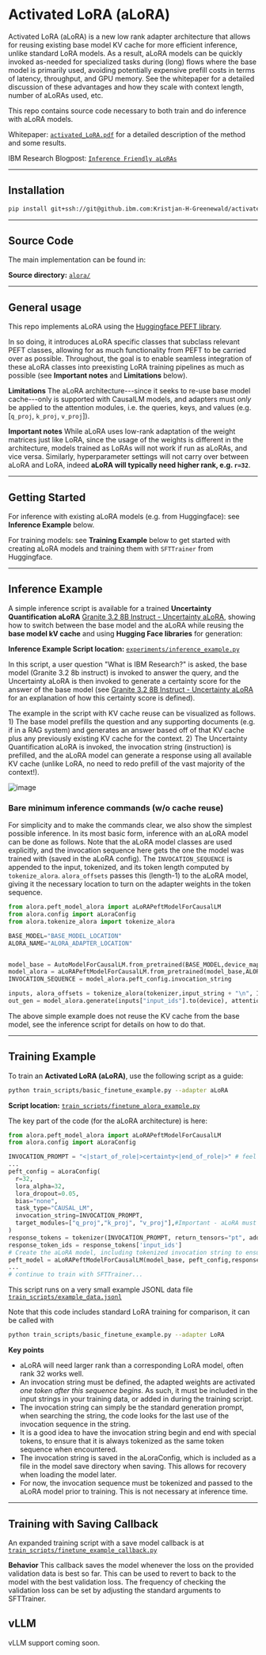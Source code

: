 # Activated LoRA (aLoRA)

Activated LoRA (aLoRA) is a new low rank adapter architecture that allows for reusing existing base model KV cache for more efficient inference, unlike standard LoRA models. As a result, aLoRA models can be quickly invoked as-needed for specialized tasks during (long) flows where the base model is primarily used, avoiding potentially expensive prefill costs in terms of latency, throughput, and GPU memory. See the whitepaper for a detailed discussion of these advantages and how they scale with context length, number of aLoRAs used, etc. 

This repo contains source code necessary to both train and do inference with aLoRA models.

Whitepaper: [`activated_LoRA.pdf`](activated_LoRA.pdf) for a detailed description of the method and some results.

IBM Research Blogpost: [`Inference Friendly aLoRAs`](https://research.ibm.com/blog/inference-friendly-aloras)


---
## Installation
```bash
pip install git+ssh://git@github.ibm.com:Kristjan-H-Greenewald/activated-lora.git
```

---

## Source Code
The main implementation can be found in:

**Source directory:** [`alora/`](alora/)

---
## General usage

This repo implements aLoRA using the [Huggingface PEFT library](https://huggingface.co/docs/peft/en/index). 

In so doing, it introduces aLoRA specific classes that subclass relevant PEFT classes, allowing for as much functionality from PEFT to be carried over as possible. Throughout, the goal is to enable seamless integration of these aLoRA classes into preexisting LoRA training pipelines as much as possible (see **Important notes** and **Limitations** below).

**Limitations** The aLoRA architecture---since it seeks to re-use base model cache---only is supported with CausalLM models, and adapters must *only* be applied to the attention modules, i.e. the queries, keys, and values (e.g.[`q_proj`, `k_proj`, `v_proj`]).

**Important notes** While aLoRA uses low-rank adaptation of the weight matrices just like LoRA, since the usage of the weights is different in the architecture, models trained as LoRAs will not work if run as aLoRAs, and vice versa. Similarly, hyperparameter settings will not carry over between aLoRA and LoRA, indeed **aLoRA will typically need higher rank, e.g. `r=32`**.


---
## Getting Started

For inference with existing aLoRA models (e.g. from Huggingface): see **Inference Example** below.

For training models: see **Training Example** below to get started with creating aLoRA models and training them with `SFTTrainer` from Huggingface.

---

## Inference Example

A simple inference script is available for a trained **Uncertainty Quantification aLoRA** [Granite 3.2 8B Instruct - Uncertainty aLoRA](https://huggingface.co/ibm-granite/granite-3.2-8b-alora-uncertainty), showing how to switch between the base model and the aLoRA while reusing the **base model kV cache** and using **Hugging Face libraries** for generation:

**Inference Example Script location:** [`experiments/inference_example.py`](experiments/inference_example.py)

In this script, a user question "What is IBM Research?" is asked, the base model (Granite 3.2 8b instruct) is invoked to answer the query, and the Uncertainty aLoRA is then invoked to generate a certainty score for the answer of the base model (see [Granite 3.2 8B Instruct - Uncertainty aLoRA](https://huggingface.co/ibm-granite/granite-3.2-8b-alora-uncertainty) for an explanation of how this certainty score is defined).

The example in the script with KV cache reuse can be visualized as follows. 1) The base model prefills the question and any supporting documents (e.g. if in a RAG system) and generates an answer based off of that KV cache plus any previously existing KV cache for the context. 2) The Uncertainty Quantification aLoRA is invoked, the invocation string (instruction) is prefilled, and the aLoRA model can generate a response using all available KV cache (unlike LoRA, no need to redo prefill of the vast majority of the context!). 

![image](https://github.ibm.com/Kristjan-H-Greenewald/activated-lora/assets/142635/522074f6-9771-484d-a69f-cd39ef391c2d)

### Bare minimum inference commands (w/o cache reuse)
For simplicity and to make the commands clear, we also show the simplest possible inference. In its most basic form, inference with an aLoRA model can be done as follows. Note that the aLoRA model classes are used explicitly, and the invocation sequence here gets the one the model was trained with (saved in the aLoRA config). The `INVOCATION_SEQUENCE` is appended to the input, tokenized, and its token length computed by `tokenize_alora`. `alora_offsets` passes this (length-1) to the aLoRA model, giving it the necessary location to turn on the adapter weights in the token sequence.
```python
from alora.peft_model_alora import aLoRAPeftModelForCausalLM
from alora.config import aLoraConfig
from alora.tokenize_alora import tokenize_alora

BASE_MODEL="BASE_MODEL_LOCATION"
ALORA_NAME="ALORA_ADAPTER_LOCATION"


model_base = AutoModelForCausalLM.from_pretrained(BASE_MODEL,device_map = 'auto')
model_alora = aLoRAPeftModelForCausalLM.from_pretrained(model_base,ALORA_NAME)
INVOCATION_SEQUENCE = model_alora.peft_config.invocation_string

inputs, alora_offsets = tokenize_alora(tokenizer,input_string + "\n", INVOCATION_SEQUENCE)
out_gen = model_alora.generate(inputs["input_ids"].to(device), attention_mask=inputs["attention_mask"].to(device), max_new_tokens=200, alora_offsets=alora_offsets)
```
The above simple example does not reuse the KV cache from the base model, see the inference script for details on how to do that.

---

## Training Example
To train an **Activated LoRA (aLoRA)**, use the following script as a guide:

```bash
python train_scripts/basic_finetune_example.py --adapter aLoRA
```

**Script location:** [`train_scripts/finetune_alora_example.py`](train_scripts/basic_finetune_example.py)

The key part of the code (for the aLoRA architecture) is here:
```python
from alora.peft_model_alora import aLoRAPeftModelForCausalLM
from alora.config import aLoraConfig

INVOCATION_PROMPT = "<|start_of_role|>certainty<|end_of_role|>" # feel free to use any desired string or prompt so long as you are consistent
...
peft_config = aLoraConfig(
  r=32,
  lora_alpha=32,
  lora_dropout=0.05,
  bias="none",
  task_type="CAUSAL_LM",
  invocation_string=INVOCATION_PROMPT,
  target_modules=["q_proj","k_proj", "v_proj"],#Important - aLoRA must only adapt q, k, v layers.
)
response_tokens = tokenizer(INVOCATION_PROMPT, return_tensors="pt", add_special_tokens=False)
response_token_ids = response_tokens['input_ids']
# Create the aLoRA model, including tokenized invocation string to ensure weights are activated when needed.
peft_model = aLoRAPeftModelForCausalLM(model_base, peft_config,response_token_ids = response_token_ids)
...
# continue to train with SFTTrainer...
```

This script runs on a very small example JSONL data file [`train_scripts/example_data.jsonl`](train_scripts/example_data.jsonl)

Note that this code includes standard LoRA training for comparison, it can be called with 
```bash
python train_scripts/basic_finetune_example.py --adapter LoRA
```



**Key points**

* aLoRA will need larger rank than a corresponding LoRA model, often rank 32 works well.
* An invocation string must be defined, the adapted weights are activated *one token after this sequence begins*. As such, it must be included in the input strings in your training data, or added in during the training script.
* The invocation string can simply be the standard generation prompt, when searching the string, the code looks for the last use of the invocation sequence in the string.
* It is a good idea to have the invocation string begin and end with special tokens, to ensure that it is always tokenized as the same token sequence when encountered.
* The invocation string is saved in the aLoraConfig, which is included as a file in the model save directory when saving. This allows for recovery when loading the model later.
* For now, the invocation sequence must be tokenized and passed to the aLoRA model prior to training. This is not necessary at inference time.
  


---
## Training with Saving Callback

An expanded training script with a save model callback is at [`train_scripts/finetune_example_callback.py`](train_scripts/finetune_example_callback.py)

**Behavior** This callback saves the model whenever the loss on the provided validation data is best so far. This can be used to revert to back to the model with the best validation loss. The frequency of checking the validation loss can be set by adjusting the standard arguments to SFTTrainer.




## vLLM

vLLM support coming soon.







